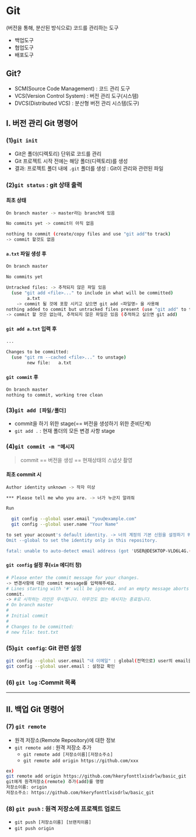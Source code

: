 # Git
(버전을 통해, 분산된 방식으로) 코드를 관리하는 도구
+ 백업도구
+ 협업도구
+ 배포도구


## Git?
* SCM(Source Code Management) : 코드 관리 도구
* VCS(Version Control System) : 버전 관리 도구(시스템)
* DVCS(Distributed VCS) : 분산형 버전 관리 시스템(도구)

## I. 버전 관리 Git 명령어
### (1)`git init`
- Git은 폴더(디렉토리) 단위로 코드를 관리
- Git 프로젝트 시작 전에는 해당 폴더(디렉토리)를 생성
- 결과: 프로젝트 폴더 내에 `.git` 폴더를 생성 : Git이 관리와 관련된 파일

### (2)`git status` : git 상태 출력

#### 최초 상태
```bash
On branch master -> master라는 branch에 있음

No commits yet -> commit이 아직 없음

nothing to commit (create/copy files and use "git add"to track) 
-> commit 할것도 없음

```

#### `a.txt` 파일 생성 후
```bash
On branch master

No commits yet

Untracked files: -> 추적되지 않은 파일 있음
  (use "git add <file>..." to include in what will be committed)
        a.txt
    -> commit 될 것에 포함 시키고 싶으면 git add <파일명> 을 사용해
nothing added to commit but untracked files present (use "git add" to track)
-> commit 할 것은 없는데, 추적되지 않은 파일은 있음 (추적하고 싶으면 git add)
```
#### `git add a.txt` 입력 후
```bash
...

Changes to be committed:
  (use "git rm --cached <file>..." to unstage)
        new file:   a.txt
```
#### `git commit` 후
```bash
On branch master
nothing to commit, working tree clean
```

### (3)`git add [파일/폴더]`
- commit을 하기 위한 stage(== 버전을 생성하기 위한 준비단계)
- `git add .` : 현재 폴더의 모든 변경 사항 stage

### (4)`git commit -m "메시지`
>commit == 버전을 생성 == 현재상태의 스냅샷 촬영
#### 최초 commit 시
```bash
Author identity unknown -> 작자 미상

*** Please tell me who you are. -> 너가 누군지 알려줘

Run

  git config --global user.email "you@example.com"
  git config --global user.name "Your Name"

to set your account's default identity. -> 너의 계정의 기본 신원을 설정하기 위해
Omit --global to set the identity only in this repository.

fatal: unable to auto-detect email address (got 'USER@DESKTOP-VLD6L4G.(none)')


```
#### `git config` 설정 후(`vim` 에디터 창)

```bash
# Please enter the commit message for your changes.
-> 변경사항에 대한 commit message를 입력해주세요.
# Lines starting with '#' will be ignored, and an empty message aborts the
commit.
-> #로 시작하는 라인은 무시됩니다. 아무것도 없는 메시지는 종료됩니다.
# On branch master
#
# Initial commit
#
# Changes to be committed:
# new file: test.txt
```

### (5)`git config`: Git 관련 설정

```bash
git config --global user.email "내 이메일" : global(전역으로) user의 email을 설정
git config --global user.email : 설정값 확인

```

### (6) `git log` :Commit 목록

---
## II. 백업 Git 명령어
### (7) `git remote`
- 원격 저장소(Remote Repository)에 대한 정보
- `git remote add` : 원격 저장소 추가
    - `git remote add [저장소이름][저장소주소]`
    - `git remote add origin https://github.com/xxx`

```bash
ex)
git remote add origin https://github.com/hkeryfonttlxisdrlw/basic_git
git에게 원격저장소(remote) 추가(add)를 명령
저장소이름: origin
저장소주소: https://github.com/hkeryfonttlxisdrlw/basic_git

```


### (8) `git push` : 원격 저장소에 프로젝트 업로드
- `git push [저장소이름] [브랜치이름]`
- `git push origin `
